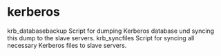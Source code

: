 kerberos
========

krb_databasebackup		Script for dumping Kerberos database und syncing this dump to the slave servers.
krb_syncfiles			Script for syncing all necessary Kerberos files to slave servers.
